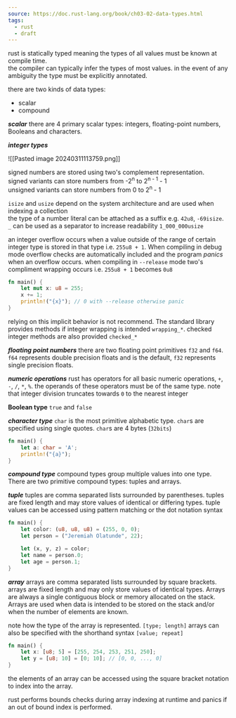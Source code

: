 ```yaml
---
source: https://doc.rust-lang.org/book/ch03-02-data-types.html
tags:
  - rust
  - draft
---
```

rust is statically typed meaning the types of all values must be known at compile time.  
the compiler can typically infer the types of most values. in the event of any ambiguity the type must be explicitly annotated.

there are two kinds of data types:
- scalar
- compound

***scalar***
there are 4 primary scalar types: integers, floating-point numbers, Booleans and characters.

***integer types***  

![[Pasted image 20240311113759.png]]


signed numbers are stored using two's complement representation.  
signed variants can store numbers from -2<sup>n</sup> to 2<sup>n - 1</sup> - 1  
unsigned variants can store numbers from 0 to 2<sup>n </sup> - 1  

`isize` and `usize` depend on the system architecture and are used when indexing a collection  
the type of a number literal can be attached as a suffix e.g. `42u8`, `-69isize`.  
`_` can be used as a separator to increase readability `1_000_000usize`

an integer overflow occurs when a value outside of the range of certain integer type is stored in that type i.e. `255u8 + 1`. When compiling in debug mode overflow checks are automatically included and the program *panics* when an overflow occurs. when compiling in `--release` mode two's compliment wrapping occurs i.e. `255u8 + 1` becomes `0u8`

```rust
fn main() {
    let mut x: u8 = 255;
    x += 1;
    println!("{x}"); // 0 with --release otherwise panic
}
```

relying on this implicit behavior is not recommend. The standard library provides methods if integer wrapping is intended `wrapping_*`. checked integer methods are also provided `checked_*`

***floating point numbers***
there are two floating point primitives `f32` and `f64`. `f64` represents double precision floats and is the default, `f32` represents single precision floats.

***numeric operations***
rust has operators for all basic numeric operations, `+`, `-`, `/`, `*`, `%`. the operands of these operators must be of the same type. note that integer division truncates towards `0` to the nearest integer

**Boolean type**
`true` and `false`

***character type***
`char` is the most primitive alphabetic type. `char`s are specified using single quotes. `char`s are 4 bytes (`32bits`) 

```rust
fn main() {
    let a: char = 'A';
    println!("{a}");
}
```


***compound type***
compound types group multiple values into one type. There are two primitive compound types: tuples and arrays.

***tuple***
tuples are comma separated lists surrounded by parentheses. tuples are fixed length and may store values of identical or differing types. tuple values can be accessed using pattern matching or the dot notation syntax

```rust
fn main() {
    let color: (u8, u8, u8) = (255, 0, 0);
    let person = ("Jeremiah Olatunde", 22);

    let (x, y, z) = color;
    let name = person.0;
    let age = person.1;
}
```

***array***
arrays are comma separated lists surrounded by square brackets. arrays are fixed length and may only store values of identical types. Arrays are always a single contiguous block or memory allocated on the stack. Arrays are used when data is intended to be stored on the stack and/or when the number of elements are known.

note how the type of the array is represented. `[type; length]`
arrays can also be specified with the shorthand syntax `[value; repeat]`

```rust
fn main() {
    let x: [u8; 5] = [255, 254, 253, 251, 250];
    let y = [u8; 10] = [0; 10]; // [0, 0, ..., 0]
}
```

the elements of an array can be accessed using the square bracket notation to index into the array.

rust performs bounds checks during array indexing at runtime and panics if an out of bound index is performed.
